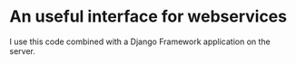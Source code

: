 # An useful interface for webservices

I use this code combined with a Django Framework application on the server.

